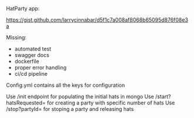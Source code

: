 HatParty app:

https://gist.github.com/larrycinnabar/d5f1c7a008af8068b65095d876f08e3a

Missing:
* automated test
* swagger docs
* dockerfile
* proper error handling
* ci/cd pipeline

Config.yml contains all the keys for configuration

Use /init endpoint for populating the initial hats in mongo
Use /start?hatsRequested= for creating a party with specific number of hats
Use /stop?partyId= for stoping a party and releasing hats